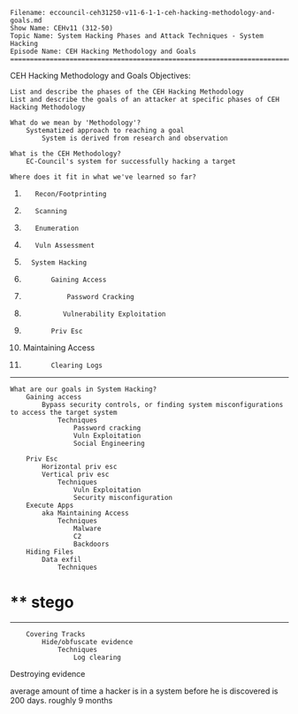     Filename: eccouncil-ceh31250-v11-6-1-1-ceh-hacking-methodology-and-goals.md
    Show Name: CEHv11 (312-50)
    Topic Name: System Hacking Phases and Attack Techniques - System Hacking
    Episode Name: CEH Hacking Methodology and Goals ================================================================================

CEH Hacking Methodology and Goals
Objectives:

    List and describe the phases of the CEH Hacking Methodology
    List and describe the goals of an attacker at specific phases of CEH Hacking Methodology

    What do we mean by 'Methodology'?
        Systematized approach to reaching a goal
            System is derived from research and observation

    What is the CEH Methodology?
        EC-Council's system for successfully hacking a target

    Where does it fit in what we've learned so far?
1.        Recon/Footprinting
  

2.        Scanning


3.        Enumeration


4.        Vuln Assessment
 

5.       System Hacking


6.            Gaining Access

7.                Password Cracking
 
8.               Vulnerability Exploitation

9.            Priv Esc

10.	Maintaining Access

11.            Clearing Logs
------------------------------------------------------------------
    What are our goals in System Hacking?
        Gaining access
            Bypass security controls, or finding system misconfigurations to access the target system
                Techniques
                    Password cracking
                    Vuln Exploitation
                    Social Engineering

        Priv Esc
            Horizontal priv esc
            Vertical priv esc
                Techniques
                    Vuln Exploitation
                    Security misconfiguration
        Execute Apps
            aka Maintaining Access
                Techniques
                    Malware
                    C2
                    Backdoors
        Hiding Files
            Data exfil
                Techniques
# **                   stego

-----------------------------------------------------------------

        Covering Tracks
            Hide/obfuscate evidence
                Techniques
                    Log clearing

Destroying evidence

average amount of time a hacker is in a system before he is
discovered is 200 days. roughly 9 months
























